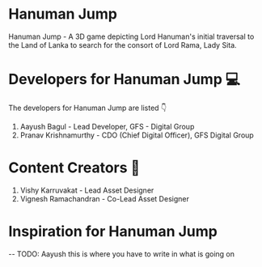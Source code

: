 # Hanuman Jump
Hanuman Jump - A 3D game depicting Lord Hanuman's initial traversal to the Land of Lanka to search for the consort of Lord Rama, Lady Sita. 

# Developers for Hanuman Jump :computer:
The developers for Hanuman Jump are listed :point_down:
1. Aayush Bagul - Lead Developer, GFS - Digital Group
2. Pranav Krishnamurthy - CDO (Chief Digital Officer), GFS Digital Group

# Content Creators :pencil:
1. Vishy Karruvakat - Lead Asset Designer
2. Vignesh Ramachandran - Co-Lead Asset Designer

# Inspiration for Hanuman Jump
-- TODO: Aayush this is where you have to write in what is going on
